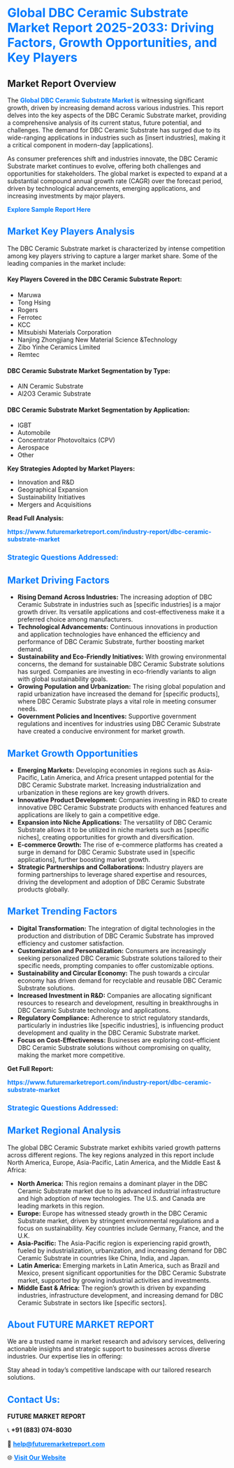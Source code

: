 <h1 style="color: #007BFF;">Global DBC Ceramic Substrate Market Report 2025-2033: Driving Factors, Growth Opportunities, and Key Players</h1>

<section id="overview">
<h2>Market Report Overview</h2>
<p>The <a href="https://www.futuremarketreport.com/industry-report/dbc-ceramic-substrate-market" style="color: #007BFF; text-decoration: none;"><strong>Global DBC Ceramic Substrate Market</strong></a> is witnessing significant growth, driven by increasing demand across various industries. This report delves into the key aspects of the DBC Ceramic Substrate market, providing a comprehensive analysis of its current status, future potential, and challenges. The demand for DBC Ceramic Substrate has surged due to its wide-ranging applications in industries such as [insert industries], making it a critical component in modern-day [applications].</p>
<p>As consumer preferences shift and industries innovate, the DBC Ceramic Substrate market continues to evolve, offering both challenges and opportunities for stakeholders. The global market is expected to expand at a substantial compound annual growth rate (CAGR) over the forecast period, driven by technological advancements, emerging applications, and increasing investments by major players.</p>
</section>

<section id="overview">
<p><a href="https://www.futuremarketreport.com/request-sample/reportId=28381" style="color: #007BFF; text-decoration: none;"><strong>Explore Sample Report Here</strong></a></p>
</section>

<section id="key-players">
<h2 style="color: #007BFF;">Market Key Players Analysis</h2>
<p>The DBC Ceramic Substrate market is characterized by intense competition among key players striving to capture a larger market share. Some of the leading companies in the market include:</p>
<h4>Key Players Covered in the DBC Ceramic Substrate Report:</h4>
<ul><li>Maruwa</li><li>Tong Hsing</li><li>Rogers</li><li>Ferrotec</li><li>KCC</li><li>Mitsubishi Materials Corporation</li><li>Nanjing Zhongjiang New Material Science &amp;Technology</li><li>Zibo Yinhe Ceramics Limited</li><li>Remtec</li></ul>
<h4>DBC Ceramic Substrate Market Segmentation by Type:</h4>
<ul><li>AlN Ceramic Substrate</li><li>Al2O3 Ceramic Substrate</li></ul>

<h4>DBC Ceramic Substrate Market Segmentation by Application:</h4>
<ul><li>IGBT</li><li>Automobile</li><li>Concentrator Photovoltaics (CPV)</li><li>Aerospace</li><li>Other</li></ul>
<p><strong>Key Strategies Adopted by Market Players:</strong></p>
<ul>
<li>Innovation and R&D</li>
<li>Geographical Expansion</li>
<li>Sustainability Initiatives</li>
<li>Mergers and Acquisitions</li>
</ul>
</section>

<section>
<p><strong>Read Full Analysis: </strong></p><a href="https://www.futuremarketreport.com/industry-report/dbc-ceramic-substrate-market" style="color: #007BFF; text-decoration: none;"><strong>https://www.futuremarketreport.com/industry-report/dbc-ceramic-substrate-market</strong></a>
<h3 style="color: #007BFF;">Strategic Questions Addressed:</h3>
</section>

<section id="driving-factors">
<h2 style="color: #007BFF;">Market Driving Factors</h2>
<ul>
<li><strong>Rising Demand Across Industries:</strong> The increasing adoption of DBC Ceramic Substrate in industries such as [specific industries] is a major growth driver. Its versatile applications and cost-effectiveness make it a preferred choice among manufacturers.</li>
<li><strong>Technological Advancements:</strong> Continuous innovations in production and application technologies have enhanced the efficiency and performance of DBC Ceramic Substrate, further boosting market demand.</li>
<li><strong>Sustainability and Eco-Friendly Initiatives:</strong> With growing environmental concerns, the demand for sustainable DBC Ceramic Substrate solutions has surged. Companies are investing in eco-friendly variants to align with global sustainability goals.</li>
<li><strong>Growing Population and Urbanization:</strong> The rising global population and rapid urbanization have increased the demand for [specific products], where DBC Ceramic Substrate plays a vital role in meeting consumer needs.</li>
<li><strong>Government Policies and Incentives:</strong> Supportive government regulations and incentives for industries using DBC Ceramic Substrate have created a conducive environment for market growth.</li>
</ul>
</section>

<section id="growth-opportunities">
<h2 style="color: #007BFF;">Market Growth Opportunities</h2>
<ul>
<li><strong>Emerging Markets:</strong> Developing economies in regions such as Asia-Pacific, Latin America, and Africa present untapped potential for the DBC Ceramic Substrate market. Increasing industrialization and urbanization in these regions are key growth drivers.</li>
<li><strong>Innovative Product Development:</strong> Companies investing in R&D to create innovative DBC Ceramic Substrate products with enhanced features and applications are likely to gain a competitive edge.</li>
<li><strong>Expansion into Niche Applications:</strong> The versatility of DBC Ceramic Substrate allows it to be utilized in niche markets such as [specific niches], creating opportunities for growth and diversification.</li>
<li><strong>E-commerce Growth:</strong> The rise of e-commerce platforms has created a surge in demand for DBC Ceramic Substrate used in [specific applications], further boosting market growth.</li>
<li><strong>Strategic Partnerships and Collaborations:</strong> Industry players are forming partnerships to leverage shared expertise and resources, driving the development and adoption of DBC Ceramic Substrate products globally.</li>
</ul>
</section>

<section id="trending-factors">
<h2 style="color: #007BFF;">Market Trending Factors</h2>
<ul>
<li><strong>Digital Transformation:</strong> The integration of digital technologies in the production and distribution of DBC Ceramic Substrate has improved efficiency and customer satisfaction.</li>
<li><strong>Customization and Personalization:</strong> Consumers are increasingly seeking personalized DBC Ceramic Substrate solutions tailored to their specific needs, prompting companies to offer customizable options.</li>
<li><strong>Sustainability and Circular Economy:</strong> The push towards a circular economy has driven demand for recyclable and reusable DBC Ceramic Substrate solutions.</li>
<li><strong>Increased Investment in R&D:</strong> Companies are allocating significant resources to research and development, resulting in breakthroughs in DBC Ceramic Substrate technology and applications.</li>
<li><strong>Regulatory Compliance:</strong> Adherence to strict regulatory standards, particularly in industries like [specific industries], is influencing product development and quality in the DBC Ceramic Substrate market.</li>
<li><strong>Focus on Cost-Effectiveness:</strong> Businesses are exploring cost-efficient DBC Ceramic Substrate solutions without compromising on quality, making the market more competitive.</li>
</ul>
</section>

<section>
<p><strong>Get Full Report: </strong></p><a href="https://www.futuremarketreport.com/industry-report/dbc-ceramic-substrate-market" style="color: #007BFF; text-decoration: none;"><strong>https://www.futuremarketreport.com/industry-report/dbc-ceramic-substrate-market</strong></a>
<h3 style="color: #007BFF;">Strategic Questions Addressed:</h3>
</section>


<section id="regional-analysis">
<h2 style="color: #007BFF;">Market Regional Analysis</h2>
<p>The global DBC Ceramic Substrate market exhibits varied growth patterns across different regions. The key regions analyzed in this report include North America, Europe, Asia-Pacific, Latin America, and the Middle East & Africa:</p>
<ul>
<li><strong>North America:</strong> This region remains a dominant player in the DBC Ceramic Substrate market due to its advanced industrial infrastructure and high adoption of new technologies. The U.S. and Canada are leading markets in this region.</li>
<li><strong>Europe:</strong> Europe has witnessed steady growth in the DBC Ceramic Substrate market, driven by stringent environmental regulations and a focus on sustainability. Key countries include Germany, France, and the U.K.</li>
<li><strong>Asia-Pacific:</strong> The Asia-Pacific region is experiencing rapid growth, fueled by industrialization, urbanization, and increasing demand for DBC Ceramic Substrate in countries like China, India, and Japan.</li>
<li><strong>Latin America:</strong> Emerging markets in Latin America, such as Brazil and Mexico, present significant opportunities for the DBC Ceramic Substrate market, supported by growing industrial activities and investments.</li>
<li><strong>Middle East & Africa:</strong> The region’s growth is driven by expanding industries, infrastructure development, and increasing demand for DBC Ceramic Substrate in sectors like [specific sectors].</li>
</ul>
</section>

<footer>
<h2 style="color: #007BFF;">About FUTURE MARKET REPORT</h2>
<p>We are a trusted name in market research and advisory services, delivering actionable insights and strategic support to businesses across diverse industries. Our expertise lies in offering:</p>

<p>Stay ahead in today’s competitive landscape with our tailored research solutions.</p>

<h2 style="color: #007BFF;">Contact Us:</h2>
<p><strong>FUTURE MARKET REPORT</strong></p>
<p>📞 <strong>+91 (883) 074-8030</strong></p>
<p>📧 <strong><a href="mailto:help@futuremarketreport.com" style="color: #007BFF;">help@futuremarketreport.com</a></strong></p>
<p>🌐 <strong><a href="https://www.futuremarketreport.com/" style="color: #007BFF;">Visit Our Website</a></strong></p>
</footer>